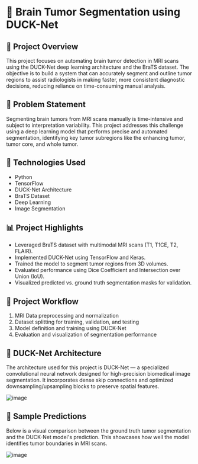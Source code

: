 # 🧠 Brain Tumor Segmentation using DUCK-Net

## 📌 Project Overview
This project focuses on automating brain tumor detection in MRI scans using the DUCK-Net deep learning architecture and the BraTS dataset. The objective is to build a system that can accurately segment and outline tumor regions to assist radiologists in making faster, more consistent diagnostic decisions, reducing reliance on time-consuming manual analysis.

## 🧪 Problem Statement
Segmenting brain tumors from MRI scans manually is time-intensive and subject to interpretation variability. This project addresses this challenge using a deep learning model that performs precise and automated segmentation, identifying key tumor subregions like the enhancing tumor, tumor core, and whole tumor.

## 🧰 Technologies Used
- Python
- TensorFlow
- DUCK-Net Architecture
- BraTS Dataset
- Deep Learning
- Image Segmentation

## 📊 Project Highlights
- Leveraged BraTS dataset with multimodal MRI scans (T1, T1CE, T2, FLAIR).
- Implemented DUCK-Net using TensorFlow and Keras.
- Trained the model to segment tumor regions from 3D volumes.
- Evaluated performance using Dice Coefficient and Intersection over Union (IoU).
- Visualized predicted vs. ground truth segmentation masks for validation.

## 🔄 Project Workflow
1. MRI Data preprocessing and normalization  
2. Dataset splitting for training, validation, and testing  
3. Model definition and training using DUCK-Net  
4. Evaluation and visualization of segmentation performance

## 🧠 DUCK-Net Architecture

The architecture used for this project is DUCK-Net — a specialized convolutional neural network designed for high-precision biomedical image segmentation. It incorporates dense skip connections and optimized downsampling/upsampling blocks to preserve spatial features.

![image](https://github.com/user-attachments/assets/f09c54b3-4ba0-49c0-894b-e6e62bdbf45a)

## 🧪 Sample Predictions

Below is a visual comparison between the ground truth tumor segmentation and the DUCK-Net model's prediction. This showcases how well the model identifies tumor boundaries in MRI scans.

![image](https://github.com/user-attachments/assets/06473fd4-75ab-4591-8b72-1061f0248e06)
